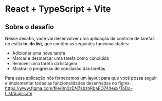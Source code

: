 # React + TypeScript + Vite

## Sobre o desafio

Nesse desafio, você vai desenvolver uma aplicação de controle de tarefas no estilo **to-do list**, que contém as seguintes funcionalidades:

- Adicionar uma nova tarefa
- Marcar e desmarcar uma tarefa como concluída
- Remover uma tarefa da listagem
- Mostrar o progresso de conclusão das tarefas

Para essa aplicação nós fornecemos um layout para que você possa seguir e implementar todas as funcionalidades desenhadas no figma. 
https://www.figma.com/file/0n0zDN7zbzhRbaEO74Xesx/ToDo-List/duplicate
